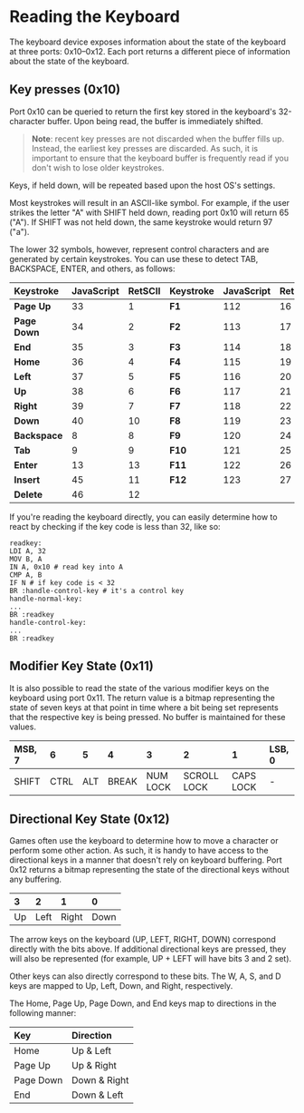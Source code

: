 # Reading the Keyboard

The keyboard device exposes information about the state of the keyboard at three ports: 0x10–0x12. Each port returns a different piece of information about the state of the keyboard.

## Key presses \(0x10\)

Port 0x10 can be queried to return the first key stored in the keyboard's 32-character buffer. Upon being read, the buffer is immediately shifted.

> **Note**: recent key presses are not discarded when the buffer fills up. Instead, the earliest key presses are discarded. As such, it is important to ensure that the keyboard buffer is frequently read if you don't wish to lose older keystrokes.

Keys, if held down, will be repeated based upon the host OS's settings.

Most keystrokes will result in an ASCII-like symbol. For example, if the user strikes the letter "A" with SHIFT held down, reading port 0x10 will return 65 \("A"\). If SHIFT was not held down, the same keystroke would return 97 \("a"\).

The lower 32 symbols, however, represent control characters and are generated by certain keystrokes. You can use these to detect TAB, BACKSPACE, ENTER, and others, as follows:

| Keystroke | JavaScript | RetSCII | Keystroke | JavaScript | RetSCII |
| :--- | :--- | :--- | :--- | :--- | :--- |
| **Page Up** | 33 | 1 | **F1** | 112 | 16 |
| **Page Down** | 34 | 2 | **F2** | 113 | 17 |
| **End** | 35 | 3 | **F3** | 114 | 18 |
| **Home** | 36 | 4 | **F4** | 115 | 19 |
| **Left** | 37 | 5 | **F5** | 116 | 20 |
| **Up** | 38 | 6 | **F6** | 117 | 21 |
| **Right** | 39 | 7 | **F7** | 118 | 22 |
| **Down** | 40 | 10 | **F8** | 119 | 23 |
| **Backspace** | 8 | 8 | **F9** | 120 | 24 |
| **Tab** | 9 | 9 | **F10** | 121 | 25 |
| **Enter** | 13 | 13 | **F11** | 122 | 26 |
| **Insert** | 45 | 11 | **F12** | 123 | 27 |
| **Delete** | 46 | 12 | | | |

If you're reading the keyboard directly, you can easily determine how to react by checking if the key code is less than 32, like so:

```
readkey:
LDI A, 32
MOV B, A
IN A, 0x10 # read key into A
CMP A, B
IF N # if key code is < 32
BR :handle-control-key # it's a control key
handle-normal-key:
...
BR :readkey
handle-control-key:
...
BR :readkey
```

## Modifier Key State \(0x11\)

It is also possible to read the state of the various modifier keys on the keyboard using port 0x11. The return value is a bitmap representing the state of seven keys at that point in time where a bit being set represents that the respective key is being pressed. No buffer is maintained for these values.

| MSB, 7 | 6 | 5 | 4 | 3 | 2 | 1 | LSB, 0 |
| :--- | :--- | :--- | :--- | :--- | :--- | :--- | :--- |
| SHIFT | CTRL | ALT | BREAK | NUM LOCK | SCROLL LOCK | CAPS LOCK | - |

## Directional Key State \(0x12\)

Games often use the keyboard to determine how to move a character or perform some other action. As such, it is handy to have access to the directional keys in a manner that doesn't rely on keyboard buffering. Port 0x12 returns a bitmap representing the state of the directional keys without any buffering.

| 3 | 2 | 1 | 0 |
| :--- | :--- | :--- | :--- |
| Up | Left | Right | Down |

The arrow keys on the keyboard \(UP, LEFT, RIGHT, DOWN\) correspond directly with the bits above. If additional directional keys are pressed, they will also be represented \(for example, UP + LEFT will have bits 3 and 2 set\).

Other keys can also directly correspond to these bits. The W, A, S, and D keys are mapped to Up, Left, Down, and Right, respectively.

The Home, Page Up, Page Down, and End keys map to directions in the following manner:

| Key | Direction |
| :--- | :--- |
| Home | Up & Left |
| Page Up | Up & Right |
| Page Down | Down & Right |
| End | Down & Left |



